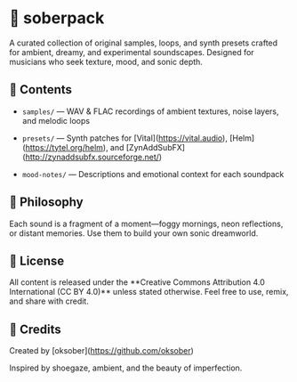 # 🎤 soberpack



A curated collection of original samples, loops, and synth presets crafted for ambient, dreamy, and experimental soundscapes. Designed for musicians who seek texture, mood, and sonic depth.



## 🌌 Contents



- `samples/` — WAV \& FLAC recordings of ambient textures, noise layers, and melodic loops

- `presets/` — Synth patches for \[Vital](https://vital.audio), \[Helm](https://tytel.org/helm), and \[ZynAddSubFX](http://zynaddsubfx.sourceforge.net/)

- `mood-notes/` — Descriptions and emotional context for each soundpack



## 🧠 Philosophy



Each sound is a fragment of a moment—foggy mornings, neon reflections, or distant memories. Use them to build your own sonic dreamworld.



## 📜 License



All content is released under the \*\*Creative Commons Attribution 4.0 International (CC BY 4.0)\*\* unless stated otherwise. Feel free to use, remix, and share with credit.



## 💌 Credits



Created by \[oksober](https://github.com/oksober)  

Inspired by shoegaze, ambient, and the beauty of imperfection.


